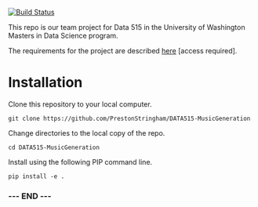 
[![Build Status](https://travis-ci.org/PrestonStringham/DATA515-MusicGeneration.png?branch=master)](https://travis-ci.org/PrestonStringham/DATA515-MusicGeneration)

This repo is our team project for Data 515 in the University of
Washington Masters in Data Science program.

The requirements for the project are described [here][project-info]
[access required].


# Installation #

Clone this repository to your local computer.

    git clone https://github.com/PrestonStringham/DATA515-MusicGeneration

Change directories to the local copy of the repo.

    cd DATA515-MusicGeneration

Install using the following PIP command line.

    pip install -e .


[project-info]:https://canvas.uw.edu/courses/1434044/pages/project-infomation


### --- END --- ###

